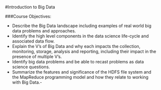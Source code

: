 #Introduction to Big Data

###Course Objectives:
  - Describe the Big Data landscape including examples of real world big data problems and approaches.
  - Identify the high level components in the data science life-cycle and associated data flow.
  - Explain the V’s of Big Data and why each impacts the collection, monitoring, storage, analysis and reporting, including their impact in the presence of multiple V’s.
  - Identify big data problems and be able to recast problems as data science questions.
  - Summarize the features and significance of the HDFS file system and the MapReduce programming model and how they relate to working with Big Data.-

